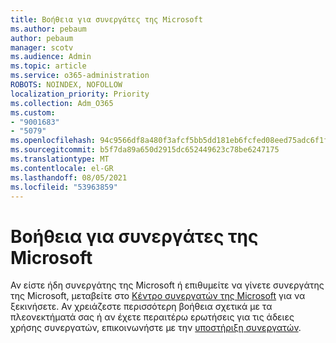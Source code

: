```yaml
---
title: Βοήθεια για συνεργάτες της Microsoft
ms.author: pebaum
author: pebaum
manager: scotv
ms.audience: Admin
ms.topic: article
ms.service: o365-administration
ROBOTS: NOINDEX, NOFOLLOW
localization_priority: Priority
ms.collection: Adm_O365
ms.custom:
- "9001683"
- "5079"
ms.openlocfilehash: 94c9566df8a480f3afcf5bb5dd181eb6fcfed08eed75adc6f1f06c9df26c4cf8
ms.sourcegitcommit: b5f7da89a650d2915dc652449623c78be6247175
ms.translationtype: MT
ms.contentlocale: el-GR
ms.lasthandoff: 08/05/2021
ms.locfileid: "53963859"
---
```

# <a name="help-as-a-microsoft-partner"></a>Βοήθεια για συνεργάτες της Microsoft

Αν είστε ήδη συνεργάτης της Microsoft ή επιθυμείτε να γίνετε συνεργάτης της Microsoft, μεταβείτε στο [Κέντρο συνεργατών της Microsoft](https://support.microsoft.com/help/4499930/partner-center-overview) για να ξεκινήσετε. Αν χρειάζεστε περισσότερη βοήθεια σχετικά με τα πλεονεκτήματά σας ή αν έχετε περαιτέρω ερωτήσεις για τις άδειες χρήσης συνεργατών, επικοινωνήστε με την [υποστήριξη συνεργατών](https://aka.ms/partnersupport).
